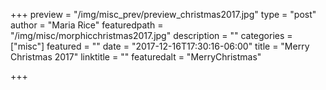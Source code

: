 +++
preview = "/img/misc_prev/preview_christmas2017.jpg"
type = "post"
author = "Maria Rice"
featuredpath = "/img/misc/morphicchristmas2017.jpg"
description = ""
categories = ["misc"]
featured = ""
date = "2017-12-16T17:30:16-06:00"
title = "Merry Christmas 2017"
linktitle = ""
featuredalt = "MerryChristmas"

+++

